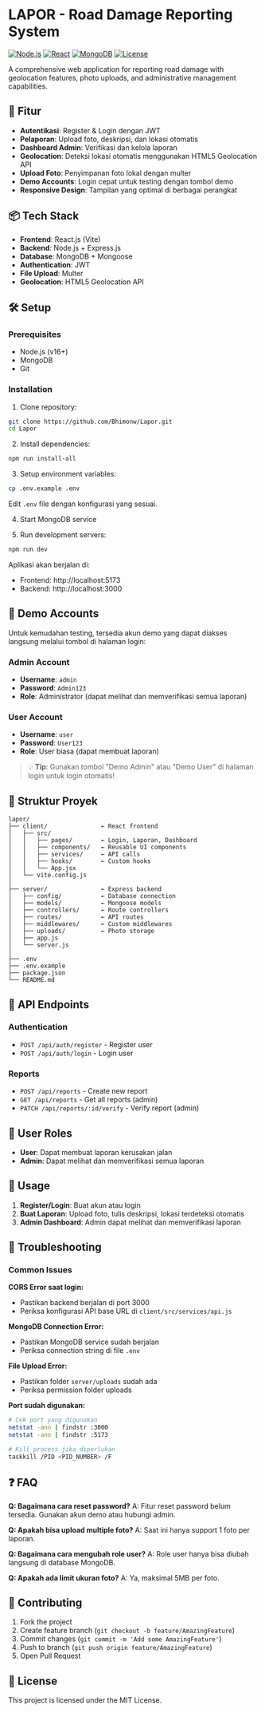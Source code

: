 # LAPOR - Road Damage Reporting System

[![Node.js](https://img.shields.io/badge/Node.js-16+-green.svg)](https://nodejs.org/)
[![React](https://img.shields.io/badge/React-18+-blue.svg)](https://reactjs.org/)
[![MongoDB](https://img.shields.io/badge/MongoDB-5+-green.svg)](https://mongodb.com/)
[![License](https://img.shields.io/badge/License-MIT-yellow.svg)](LICENSE)

A comprehensive web application for reporting road damage with geolocation features, photo uploads, and administrative management capabilities.

## 🚀 Fitur

- **Autentikasi**: Register & Login dengan JWT
- **Pelaporan**: Upload foto, deskripsi, dan lokasi otomatis
- **Dashboard Admin**: Verifikasi dan kelola laporan
- **Geolocation**: Deteksi lokasi otomatis menggunakan HTML5 Geolocation API
- **Upload Foto**: Penyimpanan foto lokal dengan multer
- **Demo Accounts**: Login cepat untuk testing dengan tombol demo
- **Responsive Design**: Tampilan yang optimal di berbagai perangkat

## 📦 Tech Stack

- **Frontend**: React.js (Vite)
- **Backend**: Node.js + Express.js
- **Database**: MongoDB + Mongoose
- **Authentication**: JWT
- **File Upload**: Multer
- **Geolocation**: HTML5 Geolocation API

## 🛠️ Setup

### Prerequisites
- Node.js (v16+)
- MongoDB
- Git

### Installation

1. Clone repository:
```bash
git clone https://github.com/Bhimonw/Lapor.git
cd Lapor
```

2. Install dependencies:
```bash
npm run install-all
```

3. Setup environment variables:
```bash
cp .env.example .env
```
Edit `.env` file dengan konfigurasi yang sesuai.

4. Start MongoDB service

5. Run development servers:
```bash
npm run dev
```

Aplikasi akan berjalan di:
- Frontend: http://localhost:5173
- Backend: http://localhost:3000

## 🎯 Demo Accounts

Untuk kemudahan testing, tersedia akun demo yang dapat diakses langsung melalui tombol di halaman login:

### Admin Account
- **Username**: `admin`
- **Password**: `Admin123`
- **Role**: Administrator (dapat melihat dan memverifikasi semua laporan)

### User Account
- **Username**: `user`
- **Password**: `User123`
- **Role**: User biasa (dapat membuat laporan)

> 💡 **Tip**: Gunakan tombol "Demo Admin" atau "Demo User" di halaman login untuk login otomatis!

## 📂 Struktur Proyek

```
lapor/
├── client/               ← React frontend
│   ├── src/
│   │   ├── pages/        ← Login, Laporan, Dashboard
│   │   ├── components/   ← Reusable UI components
│   │   ├── services/     ← API calls
│   │   ├── hooks/        ← Custom hooks
│   │   └── App.jsx
│   └── vite.config.js
│
├── server/               ← Express backend
│   ├── config/           ← Database connection
│   ├── models/           ← Mongoose models
│   ├── controllers/      ← Route controllers
│   ├── routes/           ← API routes
│   ├── middlewares/      ← Custom middlewares
│   ├── uploads/          ← Photo storage
│   ├── app.js
│   └── server.js
│
├── .env
├── .env.example
├── package.json
└── README.md
```

## 🔐 API Endpoints

### Authentication
- `POST /api/auth/register` - Register user
- `POST /api/auth/login` - Login user

### Reports
- `POST /api/reports` - Create new report
- `GET /api/reports` - Get all reports (admin)
- `PATCH /api/reports/:id/verify` - Verify report (admin)

## 👥 User Roles

- **User**: Dapat membuat laporan kerusakan jalan
- **Admin**: Dapat melihat dan memverifikasi semua laporan

## 📱 Usage

1. **Register/Login**: Buat akun atau login
2. **Buat Laporan**: Upload foto, tulis deskripsi, lokasi terdeteksi otomatis
3. **Admin Dashboard**: Admin dapat melihat dan memverifikasi laporan

## 🔧 Troubleshooting

### Common Issues

**CORS Error saat login:**
- Pastikan backend berjalan di port 3000
- Periksa konfigurasi API base URL di `client/src/services/api.js`

**MongoDB Connection Error:**
- Pastikan MongoDB service sudah berjalan
- Periksa connection string di file `.env`

**File Upload Error:**
- Pastikan folder `server/uploads` sudah ada
- Periksa permission folder uploads

**Port sudah digunakan:**
```bash
# Cek port yang digunakan
netstat -ano | findstr :3000
netstat -ano | findstr :5173

# Kill process jika diperlukan
taskkill /PID <PID_NUMBER> /F
```

## ❓ FAQ

**Q: Bagaimana cara reset password?**
A: Fitur reset password belum tersedia. Gunakan akun demo atau hubungi admin.

**Q: Apakah bisa upload multiple foto?**
A: Saat ini hanya support 1 foto per laporan.

**Q: Bagaimana cara mengubah role user?**
A: Role user hanya bisa diubah langsung di database MongoDB.

**Q: Apakah ada limit ukuran foto?**
A: Ya, maksimal 5MB per foto.

## 🤝 Contributing

1. Fork the project
2. Create feature branch (`git checkout -b feature/AmazingFeature`)
3. Commit changes (`git commit -m 'Add some AmazingFeature'`)
4. Push to branch (`git push origin feature/AmazingFeature`)
5. Open Pull Request

## 📄 License

This project is licensed under the MIT License.